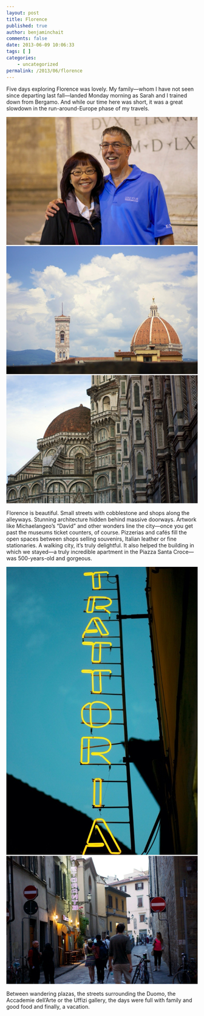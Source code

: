 ```yaml
---
layout: post
title: Florence
published: true
author: benjaminchait
comments: false
date: 2013-06-09 10:06:33
tags: [ ]
categories:
    - uncategorized
permalink: /2013/06/florence
---
```

Five days exploring Florence was lovely. My family—whom I have not seen since departing last fall—landed Monday morning as Sarah and I trained down from Bergamo. And while our time here was short, it was a great slowdown in the run-around-Europe phase of my travels.


![Parents][1]
![The Duomo (Florence Cathedral), from Uffizi][2]
![The Duomo (Florence Cathedral)][3]

Florence is beautiful. Small streets with cobblestone and shops along the alleyways. Stunning architecture hidden behind massive doorways. Artwork like Michaelangeo’s “David” and other wonders line the city—once you get past the museums ticket counters, of course. Pizzerias and cafés fill the open spaces between shops selling souvenirs, Italian leather or fine stationaries. A walking city, it’s truly delightful. It also helped the building in which we stayed—a truly incredible apartment in the Piazza Santa Croce—was 500-years-old and gorgeous.


![Trattoria][4]
![Street][5]

Between wandering plazas, the streets surrounding the Duomo, the Accademie dell’Arte or the Uffizi gallery, the days were full with family and good food and finally, a vacation.

 [1]: /wp-content/uploads/media/img/2013/06-wp/20130614-220227.jpg
 [2]: /wp-content/uploads/media/img/2013/06-wp/20130614-220236.jpg
 [3]: /wp-content/uploads/media/img/2013/06-wp/20130614-220247.jpg
 [4]: /wp-content/uploads/media/img/2013/06-wp/20130614-220302.jpg
 [5]: /wp-content/uploads/media/img/2013/06-wp/20130614-220309.jpg
